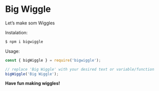 # Big Wiggle

Let’s make som Wiggles

Instalation:

```bash
$ npm i bigwiggle
```

Usage:

```javascript
const { bigWiggle } = require('bigwiggle');

// replace 'Big Wiggle' with your desired text or variable/function
bigWiggle('Big Wiggle');
```

**Have fun making wiggles!**
